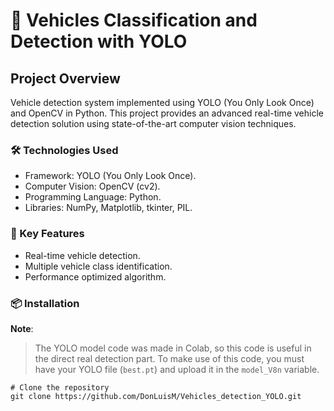 # 🚗 Vehicles Classification and Detection with YOLO

## Project Overview
Vehicle detection system implemented using YOLO (You Only Look Once) and OpenCV in Python. This project provides an advanced real-time vehicle detection solution using state-of-the-art computer vision techniques.

### 🛠 Technologies Used
- Framework: YOLO (You Only Look Once).
- Computer Vision: OpenCV (cv2).
- Programming Language: Python.
- Libraries: NumPy, Matplotlib, tkinter, PIL.

### 🎯 Key Features
- Real-time vehicle detection.
- Multiple vehicle class identification.
- Performance optimized algorithm.

### 📦 Installation
**Note**:  
> The YOLO model code was made in Colab, so this code is useful in the direct real detection part. To make use of this code, you must have your YOLO file (`best.pt`) and upload it in the `model_V8n` variable.

```
# Clone the repository
git clone https://github.com/DonLuisM/Vehicles_detection_YOLO.git
```
